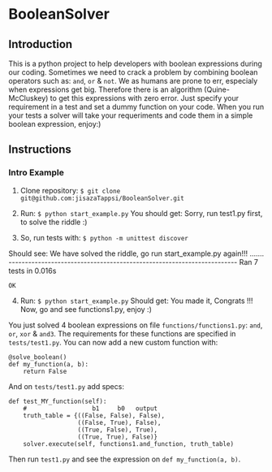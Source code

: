 # BooleanSolver

## Introduction

This is a python project to help developers with boolean expressions during our coding. Sometimes we need to crack a problem by combining boolean operators such as: `and`, `or` & `not`. We as humans are prone to err, especialy when expressions get big. Therefore there is an algorithm (Quine-McCluskey) to get this expressions with zero error. Just specify your requirement in a test and set a dummy function on your code. When you run your tests a solver will take your requeriments and code them in a simple boolean expression, enjoy:)

## Instructions

### Intro Example

1.  Clone repository:
    `$ git clone git@github.com:jisazaTappsi/BooleanSolver.git`

2.  Run:
    `$ python start_example.py`
    You should get:
      Sorry, run test1.py first, to solve the riddle :)

3. So, run tests with:
    `$ python -m unittest discover`
  
  Should see:
    We have solved the riddle, go run start_example.py again!!!
    .......
    ----------------------------------------------------------------------
    Ran 7 tests in 0.016s
    
    OK

4.  Run:
    `$ python start_example.py`
    Should get:
      You made it, Congrats !!!
      Now, go and see functions1.py, enjoy :)

You just solved 4 boolean expressions on file `functions/functions1.py`: `and`, `or`, `xor` & `and3`. The requirements for these functions are specified in `tests/test1.py`. You can now add a new custom function with:

    @solve_boolean()
    def my_function(a, b):
        return False

And on `tests/test1.py` add specs:

    def test_MY_function(self):
        #                  b1     b0   output
        truth_table = {((False, False), False),
                       ((False, True), False),
                       ((True, False), True),
                       ((True, True), False)}
        solver.execute(self, functions1.and_function, truth_table)

Then run `test1.py` and see the expression on `def my_function(a, b)`.



